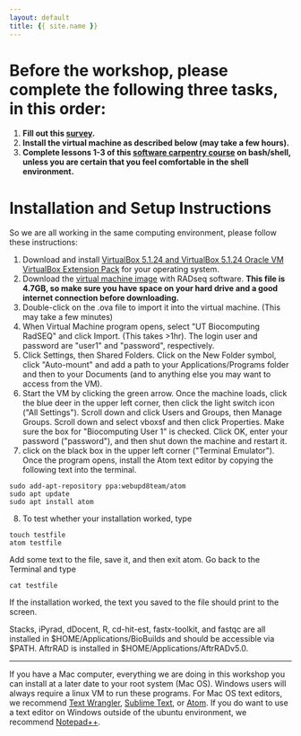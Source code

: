 ```yaml
---
layout: default
title: {{ site.name }}
---
```



Before the workshop, please complete the following three tasks, in this order:
==
1. **Fill out this [survey](https://www.surveymonkey.com/r/H6NDCHG).** 
2. **Install the virtual machine as described below (may take a few hours).**
3. **Complete lessons 1-3 of this [software carpentry course](https://swcarpentry.github.io/shell-novice/) on bash/shell, unless you are certain that you feel comfortable in the shell environment.** <br>


Installation and Setup Instructions
==

So we are all working in the same computing environment, please follow these instructions:
1. Download and install [VirtualBox 5.1.24 and VirtualBox 5.1.24 Oracle VM VirtualBox Extension Pack](https://www.virtualbox.org/wiki/Downloads) for your operating system.
2. Download the [virtual machine image](http://download.lab7.io/UT-BioComputing-RadSEQ.ova) with RADseq software. **This file is 4.7GB, so make sure you have space on your hard drive and a good internet connection before downloading.**
3. Double-click on the .ova file to import it into the virtual machine. (This may take a few minutes)
4. When Virtual Machine program opens, select "UT Biocomputing RadSEQ" and click Import. (This takes >1hr). The login user and password are "user1" and "password", respectively.
5. Click Settings, then Shared Folders. Click on the New Folder symbol, click "Auto-mount" and add a path to your Applications/Programs folder and then to your Documents (and to anything else you may want to access from the VM).
6. Start the VM by clicking the green arrow. Once the machine loads, click the blue deer in the upper left corner, then click the light switch icon ("All Settings"). Scroll down and click Users and Groups, then Manage Groups. Scroll down and select vboxsf and then click Properties. Make sure the box for "Biocomputing User 1" is checked. Click OK, enter your password ("password"), and then shut down the machine and restart it.
7. click on the black box in the upper left corner ("Terminal Emulator"). Once the program opens, install the Atom text editor by copying the following text into the terminal.
```
sudo add-apt-repository ppa:webupd8team/atom
sudo apt update
sudo apt install atom
```
8. To test whether your installation worked, type
```
touch testfile
atom testfile
```
Add some text to the file, save it, and then exit atom. Go back to the Terminal and type
```
cat testfile
```
If the installation worked, the text you saved to the file should print to the screen.


Stacks, iPyrad, dDocent, R, cd-hit-est, fastx-toolkit, and fastqc are all installed in $HOME/Applications/BioBuilds and should be accessible via $PATH. AftrRAD is installed in $HOME/Applications/AftrRADv5.0. 


---
If you have a Mac computer, everything we are doing in this workshop you can install at a later date to your root system (Mac OS). Windows users will always require a linux VM to run these programs. For Mac OS text editors, we recommend [Text Wrangler](http://www.barebones.com/products/textwrangler/), [Sublime Text](http://www.sublimetext.com/2), or [Atom](https://atom.io/). If you do want to use a text editor on Windows outside of the ubuntu environment, we recommend [Notepad++](https://notepad-plus-plus.org/).

